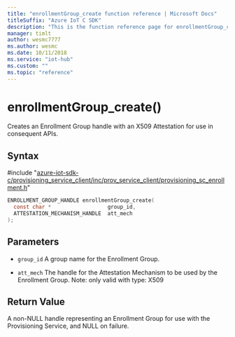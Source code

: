 ```yaml
---                             
title: "enrollmentGroup_create function reference | Microsoft Docs" 
titleSuffix: "Azure IoT C SDK"            
description: "This is the function reference page for enrollmentGroup_create() in the Azure IoT C SDK. This SDK is used with the Azure IoT Hub and Azure IoT Hub Device Provisioning Service"            
manager: timlt                 
author: wesmc7777              
ms.author: wesmc               
ms.date: 10/11/2018                    
ms.service: "iot-hub"             
ms.custom: ""                
ms.topic: "reference"        
---                            
```


# enrollmentGroup_create()

Creates an Enrollment Group handle with an X509 Attestation for use in consequent APIs.

## Syntax

\#include "[azure-iot-sdk-c/provisioning_service_client/inc/prov_service_client/provisioning_sc_enrollment.h](../provisioning-sc-enrollment-h.md)"  
```C
ENROLLMENT_GROUP_HANDLE enrollmentGroup_create(
  const char *                  group_id,
  ATTESTATION_MECHANISM_HANDLE  att_mech
);
```

## Parameters
* `group_id` A group name for the Enrollment Group. 

* `att_mech` The handle for the Attestation Mechanism to be used by the Enrollment Group. Note: only valid with type: X509

## Return Value
A non-NULL handle representing an Enrollment Group for use with the Provisioning Service, and NULL on failure.

